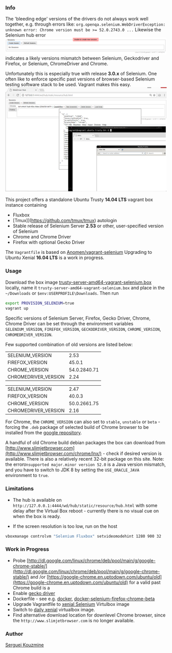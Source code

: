 ### Info

The 'bleeding edge' versions of the drivers do not always work well together, e.g. through errors like:
`org.openqa.selenium.WebDriverException: unknown error: Chrome version must be >= 52.0.2743.0 ...`
Likewise the Selenium hub error
![box](https://github.com/sergueik/selenium-fluxbox/blob/master/screenshots/session_error.png)
indicates a likely versions mismatch between Selenium, Geckodriver and Firefox, or Selenium, ChromeDriver and Chrome.

Unfortunately this is especially true with release __3.0.x__  of Selenium.
One often like to enforce specific past versions of browser-based Selenium testing software stack to be used. 
Vagrant makes this easy.
![box](https://github.com/sergueik/selenium-fluxbox/blob/master/screenshots/box.png)

This project offers a standalone Ubuntu Trusty __14.04__ __LTS__ vagrant box instance containing

 * Fluxbox
 * [Tmux]](https://github.com/tmux/tmux) autologin
 * Stable release of Selenium Server __2.53__ or other, user-specified version of Selenium
 * Chrome and Chrome Driver
 * Firefox with optional Gecko Driver

The `Vagrantfile` is based on [Anomen/vagrant-selenium](https://github.com/Anomen/vagrant-selenium/blob/master/script.sh)
Upgrading to Ubuntu Xenial __16.04__ __LTS__  is a work in progress.

### Usage

Download the box image [trusty-server-amd64-vagrant-selenium.box](https://atlas.hashicorp.com/ubuntu/boxes/trusty64) locally, name it `trusty-server-amd64-vagrant-selenium.box` and place in the `~/Downloads` or `$env:USERPROFILE\Downloads`.
Then run
```bash
export PROVISION_SELENIUM=true
vagrant up
```
Specific versions of Selenium Server, Firefox, Gecko Driver, Chrome, Chrome Driver can be set through the environment variables
`SELENIUM_VERSION`, `FIREFOX_VERSION`, `GECKODRIVER_VERSION`, `CHROME_VERSION`, `CHROMEDRIVER_VERSION`.


Few supported  combination of old versions are listed below:

|                      |              |
|----------------------|--------------|
| SELENIUM_VERSION     | 2.53         |
| FIREFOX_VERSION      | 45.0.1       |
| CHROME_VERSION       | 54.0.2840.71 |
| CHROMEDRIVER_VERSION | 2.24         |

|                      |              |
|----------------------|--------------|
| SELENIUM_VERSION     | 2.47         |
| FIREFOX_VERSION      | 40.0.3       |
| CHROME_VERSION       | 50.0.2661.75 |
| CHROMEDRIVER_VERSION | 2.16         |


For Chrome, the `CHROME_VERSION` can also set to `stable`, `unstable` or `beta` - forcing the `.deb` package of selected build of Chrome browser to be installed from the
[google repository](https://www.google.com/linuxrepositories/).

A handful of old Chrome build debian packages the box can download from [http://www.slimjetbrowser.com](http://www.slimjetbrowser.com/chrome/lnx/) - check if desired version is available. There is also a relatively recent 32-bit package on this site.
Note:  the error`Unsupported major.minor version 52.0` is a Java version mismatch, and you have to switch to JDK 8 by setting the `USE_ORACLE_JAVA` environment to `true`.

### Limitations
  * The hub is available on `http://127.0.0.1:4444/wd/hub/static/resource/hub.html` with some delay after the Virtual Box reboot - currently there is no visual cue on when the box is ready.

  * If the screen resolution is too low, run on the host
```bash
vboxmanage controlvm "Selenium Fluxbox" setvideomodehint 1280 900 32
```

### Work in Progress
 * Probe [http://dl.google.com/linux/chrome/deb/pool/main/g/google-chrome-stable/](http://dl.google.com/linux/chrome/deb/pool/main/g/google-chrome-stable/) and /or [https://google-chrome.en.uptodown.com/ubuntu/old](https://google-chrome.en.uptodown.com/ubuntu/old) for a valid past Chrome build is a
 * Enable [gecko driver](https://developer.mozilla.org/en-US/docs/Mozilla/QA/Marionette/WebDriver)
 * Dockerfile - see e.g. [docker](https://github.com/elgalu/docker-selenium), [docker-selenium-firefox-chrome-beta](https://github.com/vvo/docker-selenium-firefox-chrome-beta)
 * Upgrade Vagrantfile to [xenial Selenium](https://atlas.hashicorp.com/Th33x1l3/boxes/vagrant-selenium/versions/0.2.1/providers/virtualbox.box) Virtulbox image
 * Switch to [daily xenial](https://cloud-images.ubuntu.com/xenial/current/xenial-server-cloudimg-amd64-vagrant.box) virtualbox image.
 * Find alternative download location for downlevel Chrome browser, since the `http://www.slimjetbrowser.com` is no longer available.

### Author
[Serguei Kouzmine](kouzmine_serguei@yahoo.com)

